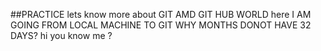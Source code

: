 ##PRACTICE 
lets know more about  GIT AMD GIT HUB WORLD 
 here I AM GOING FROM LOCAL MACHINE TO GIT
 WHY MONTHS DONOT HAVE  32 DAYS?
 hi you know me ?